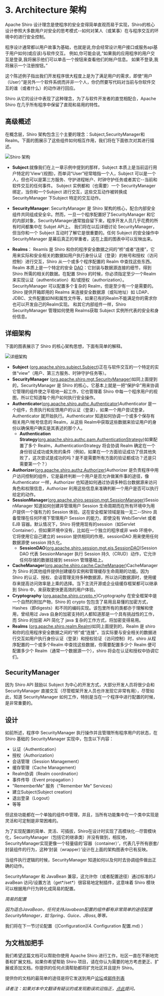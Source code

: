 # 3. Architecture 架构

Apache Shiro 设计理念是使程序的安全变得简单直观而易于实现，Shiro的核心设计参照大多数用户对安全的思考模式--如何对某人（或某事）在与程序交互的环境中的进行安全控制。

程序设计通常都以用户故事为基础，也就是说,你会经常设计用户接口或服务api基于用户如何(或应该)与软件交互。 例如,你可能会说,“如果我的应用程序的用户交互是登录,我将展示他们可以单击一个按钮来查看他们的帐户信息。 如果不登录,我将展示一个注册按钮。”

这个陈述例子指出我们开发程序很大程度上是为了满足用户的需求，即使“用户（User）”是另外一个软件系统而并非一个人，你仍然要写代码对当前与你软件交互的谁（或者什么）的动作进行回应。

Shiro 从它的设计中表现了这种理念，为了与软件开发者的直觉相配合，Apache Shiro 在几乎所有程序中保留了直观和易用的特性。

## 高级概述
 
在概念层，Shiro 架构包含三个主要的理念：Subject,SecurityManager和 Realm。下面的图展示了这些组件如何相互作用，我们将在下面依次对其进行描述。

![Shiro 架构](../images/ShiroBasicArchitecture.png)

* **Subject**:就像我们在上一章示例中提到的那样，Subject 本质上是当前运行用户特定的'View'(视图)，而单词“User”经常暗指一个人，Subject 可以是一个人，但也可以是第三方服务、守护进程帐户、时钟守护任务或者其它--当前和软件交互的任何事件。
Subject 实例都和（也需要）一个 SecurityManager 绑定，当你和一个Subject 进行交互，这些交互动作被转换成 SecurityManager 下Subject 特定的交互动作。

* **SecurityManager**: SecurityManager 是 Shiro 架构的核心，配合内部安全组件共同组成安全伞。然而，一旦一个程序配置好了SecurityManager 和它的内部对象，SecurityManager通常独自留下来，程序开发人员几乎花费的所有时间都集中在 Subjet API上。
我们将在以后详细讨论 SecurityManager，但当你和一个 Subject 互动时了解它是很重要的。任何 Subject 的安全操作中 SecurityManager 是幕后真正的举重者，这在上面的图表中可以反映出来。

* **Realms**： Reamls 是 Shiro 和你的程序安全数据之间的“桥”或者“连接”，它用来实际和安全相关的数据如用户执行身份认证（登录）的帐号和授权（访问控制）进行交互，Shiro 从一个或多个程序配置的 Realm 中查找这些东西。
Realm 本质上是一个特定的安全 [DAO](http://en.wikipedia.org/wiki/Data_access_object)：它封装与数据源连接的细节，得到Shiro 所需的相关的数据。在配置 Shiro 的时候，你必须指定至少一个Realm 来实现认证（authentication）和/或授权（authorization）。SecurityManager 可以配置多个复杂的 Realm，但是至少有一个是需要的。
Shiro 提供开箱即用的 Realms 来连接安全数据源（或叫地址）如 LDAP、JDBC、文件配置如INI和属性文件等，如果已有的Realm不能满足你的需求你也可以开发自己的Realm实现。
和其它内部组件一样，Shiro SecurityManager 管理如何使用 Realms获取 Subject 实例所代表的安全和身份信息。

## 详细架构

下面的图表展示了 Shiro 的核心架构思想，下面有简单的解释。

![详细架构](../images/ShiroArchitecture.png)

* **Subject** ([org.apache.shiro.subject.Subject](http://shiro.apache.org/static/current/apidocs/org/apache/shiro/subject/Subject.html))正在与软件交互的一个特定的实体“view”（用户、第三方服务、时钟守护任务等）。
* **SecurityManager** ([org.apache.shiro.mgt.SecurityManager](http://shiro.apache.org/static/current/apidocs/org/apache/shiro/mgt/SecurityManager.html))如同上面提到的，SecurityManager 是 Shiro 的核心，它基本上就是一把“保护伞”用来协调它管理的组件使之平稳地一起工作，它也管理着 Shiro 中每一个程序用户的视图，所以它知道每个用户如何执行安全操作。
* **Authenticator**([org.apache.shiro.authc.Authenticator](http://shiro.apache.org/static/current/apidocs/org/apache/shiro/authc/Authenticator.html))Authenticator 是一个组件，负责执行和反馈用户的认证（登录），如果一个用户尝试登录，Authenticator 就开始执行。Authenticator 知道如何协调一个或多个保存有相关用户/帐号信息的 Realm，从这些 Realm中获取这些数据来验证用户的身份以确保用户确实是其表述的那个人。
    * **Authentication Strategy**([org.apache.shiro.authc.pam.AuthenticationStrategy](http://shiro.apache.org/static/current/apidocs/org/apache/shiro/authc/pam/AuthenticationStrategy.html))如果配置了多个 Realm，AuthenticationStrategy 将会协调 Realm 确定在一个身份验证成功或失败的条件（例如，如果在一个方面验证成功了但其他失败了，这次尝试是成功的吗？是不是需要所有方面的验证都成功？还是只需要第一个？）
* **Authorizer**([org.apache.shiro.authz.Authorizer](http://shiro.apache.org/static/current/apidocs/org/apache/shiro/authz/Authorizer.html))Authorizer 是负责程序中用户访问控制的组件，它是最终判断一个用户是否允许做某件事的途径，像 Authenticator 一样，Authorizer 也知道如何通过协调多种后台数据源来访问角色和权限信息，Authorizer 利用这些信息来准确判断一个用户是否可以执行给定的动作。
* **SessionManager**([org.apache.shiro.session.mgt.SessionManager](http://shiro.apache.org/static/current/apidocs/org/apache/shiro/authz/Authorizer.html))SessionManager 知道如何创建并管理用户 Session 生命周期而在所有环境中为用户提供一个强有力的 Session 体验。这在安全框架领域是独一无二--Shiro 具备管理在任何环境下管理用户 Session 的能力，即使没有 Web/Servlet 或者 EJB 容器。默认情况下，Shiro 将使用现有的session（如Servlet Container），但如果环境中没有，比如在一个独立的程序或非 web 环境中，它将使用它自己建立的 session 提供相同的作用，sessionDAO 用来使用任何数据源使 session 持久化。
    * **SessionDAO**([org.apache.shiro.session.mgt.eis.SessionDAO](http://shiro.apache.org/static/current/apidocs/org/apache/shiro/session/mgt/eis/SessionDAO.html))SessionDAO 代表 SessionManager 执行 Session 持久（CRUD）动作，它允许任何存储的数据挂接到 session 管理基础上。
* **CacheManager**([org.apache.shiro.cache.CacheManager](http://shiro.apache.org/static/current/apidocs/org/apache/shiro/cache/CacheManager.html))CacheManager 为 Shiro 的其他组件提供创建缓存实例和管理缓存生命周期的功能。因为 Shiro 的认证、授权、会话管理支持多种数据源，所以访问数据源时，使用缓存来提高访问效率是上乘的选择。当下主流开源或企业级缓存框架都可以继承到 Shiro 中，来获取更快更高效的用户体验。
* **Cryptography** ([org.apache.shiro.crypto.*](http://shiro.apache.org/static/current/apidocs/org/apache/shiro/crypto/package-summary.html))Cryptography 在安全框架中是一个自然的附加产物，Shiro 的 crypto 包包含了易用且易懂的加密方式，Hashes（即digests）和不同的编码实现。该包里所有的类都亦于理解和使用，曾经用过 Java 自身的加密支持的人都知道那是一个具有挑战性的工作，而 Shiro 的加密 API 简化了 java 复杂的工作方式，将加密变得易用。
* **Realms** ([org.apache.shiro.realm.Realm](http://shiro.apache.org/static/current/apidocs/org/apache/shiro/realm/Realm.html))如同上面提到的，Realm 是 shiro 和你的应用程序安全数据之间的“桥”或“连接”，当实际要与安全相关的数据进行交互如用户执行身份认证（登录）和授权验证（访问控制）时，shiro 从程序配置的一个或多个Realm 中查找这些数据，你需要配置多少个 Realm 便可配置多少个 Realm（通常一个数据源一个），shiro 将会在认证和授权中协调它们。

## SecurityManager

因为 Shiro API 鼓励以 Subject 为中心的开发方式，大部分开发人员将很少会和 SecurityManager 直接交互（尽管框架开发人员也许发现它非常有用），尽管如此，知道 SecurityManager 如何工作，特别是当在一个程序中进行配置的时候，是非常重要的。

## 设计

如前所述，程序中 SecurityManager 执行操作并且管理所有程序用户的状态，在 Shiro 基础的 SecurityManager 实现中，包含以下内容：

* 认证（Authentication）
* 授权（Authorization）
* 会话管理（Session Management）
* 缓存管理（Cache Management）
* Realm协调（Realm coordination）
* 事件传导（Event propagation ）
* "RememberMe" 服务（"Remember Me" Services）
* 建立Subject(Subject creation)
* 退出登录（Logout）
* 等等

但这些功能都在一个单独的组件中管理，并且，当所有功能集中在一个类中实现是灵活和可定制是非常困难的。

为了实现配置的简单、灵活、可插拔，Shiro在设计时实现了高模块化--尽管模块化，SecurityManager（包括它的继承类）并没有做到，相反地，SecurityManager实现更像一个轻量级的‘容器（container）’，代表几乎所有嵌套/封装组件的行为，这种‘封装（wrapper）’设计在上面的架构图表中已有反映。

当组件执行逻辑的时候，SecurityManager 知道如何以及何时去协调组件做出正确的动作。

SecurityManager 和 JavaBean 兼容，这允许你（或者配置途径）通过标准的J avaBean 访问/设置方法（get*/set*）很容易地定制插件，这意味着 Shiro 模块可以根据用户行为转化成简易的配置。

*简易的配置*

*因为适合JavaBean，任何支持Javabean配置的组件都有非常简单的途径配置 SecurityManager，如 Spring、Guice、JBoss,等等。*

我们将在下一节讨论配置（[Configuration](4. Configuration 配置.md) ）

## 为文档加把手

我们希望这篇文档可以帮助你使用 Apache Shiro 进行工作，社区一直在不断地完善和扩展文档，如果你希望帮助 Shiro 项目，请在你认为需要的地方考虑更正、扩展或添加文档，你提供的任何点滴帮助都将扩充社区并且提升 Shiro。

提供你的文档的最简单的途径是将它发送到用户[论坛](http://shiro-user.582556.n2.nabble.com/)或[邮件列表](http://shiro.apache.org/mailing-lists.html)

*译者注：如果对本中文翻译有疑议的或发现勘误欢迎指正，[点此](https://github.com/waylau/apache-shiro-1.2.x-reference/issues)提问。*

